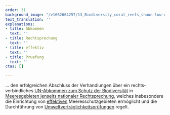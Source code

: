 ```yaml
---
order: 31
background_image: "/v1662664257/13_Biodiversity_coral_reefs_shaun-low-unsplash_ngbprd_yhc5lw.jpg"
text_translation: ''
explanations:
- title: Abkommen
  text: ''
- title: Rechtsprechung
  text: ''
- title: effektiv
  text: ''
- title: Pruefung
  text: ''
ctas: []

---
```

… den erfolgreichen Abschluss der Verhandlungen über ein rechts­verbindliches [UN-Abkommen zum Schutz der Biodiversität](# "Abkommen") in [Meeresgebieten jenseits nationaler Rechtsprechung](# "Rechtsprechung"), welches insbesondere die Einrichtung von [effektiven](# "effektiv") Meeresschutzgebieten ermöglicht und die Durchführung von [Umweltverträglich­keitsprüfungen](# "Pruefung") regelt.